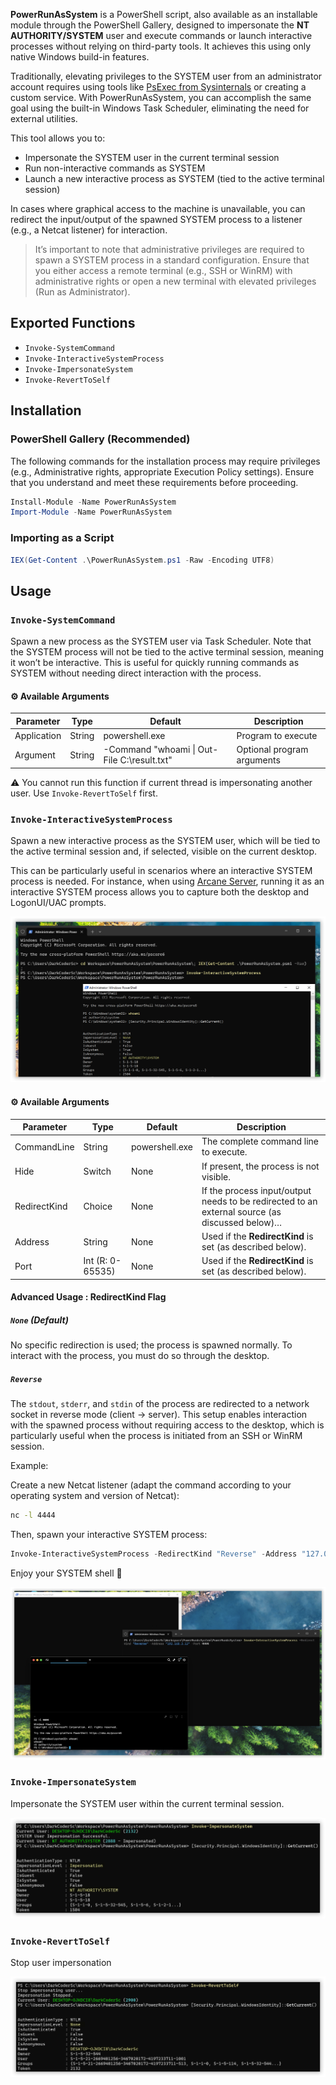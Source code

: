 **PowerRunAsSystem** is a PowerShell script, also available as an installable module through the PowerShell Gallery, designed to impersonate the **NT AUTHORITY/SYSTEM** user and execute commands or launch interactive processes without relying on third-party tools. It achieves this using only native Windows build-in features.

Traditionally, elevating privileges to the SYSTEM user from an administrator account requires using tools like [PsExec from Sysinternals](https://learn.microsoft.com/en-us/sysinternals/downloads/psexec) or creating a custom service. With PowerRunAsSystem, you can accomplish the same goal using the built-in Windows Task Scheduler, eliminating the need for external utilities.

This tool allows you to:

* Impersonate the SYSTEM user in the current terminal session
* Run non-interactive commands as SYSTEM
* Launch a new interactive process as SYSTEM (tied to the active terminal session)

In cases where graphical access to the machine is unavailable, you can redirect the input/output of the spawned SYSTEM process to a listener (e.g., a Netcat listener) for interaction.

> It’s important to note that administrative privileges are required to spawn a SYSTEM process in a standard configuration. Ensure that you either access a remote terminal (e.g., SSH or WinRM) with administrative rights or open a new terminal with elevated privileges (Run as Administrator).

## Exported Functions

* `Invoke-SystemCommand`
* `Invoke-InteractiveSystemProcess`
* `Invoke-ImpersonateSystem`
* `Invoke-RevertToSelf`

## Installation

### PowerShell Gallery (Recommended)

The following commands for the installation process may require privileges (e.g., Administrative rights, appropriate Execution Policy settings). Ensure that you understand and meet these requirements before proceeding.

```powershell
Install-Module -Name PowerRunAsSystem
Import-Module -Name PowerRunAsSystem
```

### Importing as a Script

```powershell
IEX(Get-Content .\PowerRunAsSystem.ps1 -Raw -Encoding UTF8)
```

## Usage

### `Invoke-SystemCommand`

Spawn a new process as the SYSTEM user via Task Scheduler. Note that the SYSTEM process will not be tied to the active terminal session, meaning it won’t be interactive. This is useful for quickly running commands as SYSTEM without needing direct interaction with the process.

#### ⚙️ Available Arguments

| Parameter               | Type             | Default                                        | Description                |
|-------------------------|------------------|------------------------------------------------|----------------------------|
| Application             | String           | powershell.exe                                 | Program to execute         |
| Argument                | String           | -Command "whoami \| Out-File C:\result.txt"    | Optional program arguments |

⚠️ You cannot run this function if current thread is impersonating another user. Use `Invoke-RevertToSelf` first.

### `Invoke-InteractiveSystemProcess`

Spawn a new interactive process as the SYSTEM user, which will be tied to the active terminal session and, if selected, visible on the current desktop.

This can be particularly useful in scenarios where an interactive SYSTEM process is needed. For instance, when using [Arcane Server](https://github.com/PhrozenIO/ArcaneServer), running it as an interactive SYSTEM process allows you to capture both the desktop and LogonUI/UAC prompts.

![Interactive System Process](images/InteractiveSystem.png)

#### ⚙️ Available Arguments

| Parameter               | Type             | Default                                        | Description                      |
|-------------------------|------------------|------------------------------------------------|----------------------------------|
| CommandLine             | String           | powershell.exe                                 | The complete command line to execute. |
| Hide                    | Switch           | None                                           | If present, the process is not visible. |
| RedirectKind            | Choice           | None                                           | If the process input/output needs to be redirected to an external source (as discussed below)… |
| Address                 | String           | None                                           | Used if the **RedirectKind** is set (as described below). |
| Port                    | Int (R: 0-65535) | None                                           | Used if the **RedirectKind** is set (as described below). |

#### Advanced Usage : RedirectKind Flag

##### `None` (Default)

No specific redirection is used; the process is spawned normally. To interact with the process, you must do so through the desktop.

##### `Reverse`

The `stdout`, `stderr`, and `stdin` of the process are redirected to a network socket in reverse mode (client -> server). This setup enables interaction with the spawned process without requiring access to the desktop, which is particularly useful when the process is initiated from an SSH or WinRM session.

Example:

Create a new Netcat listener (adapt the command according to your operating system and version of Netcat):
````bash
nc -l 4444
````

Then, spawn your interactive SYSTEM process:

````powershell
Invoke-InteractiveSystemProcess -RedirectKind "Reverse" -Address "127.0.0.1" -Port 4444
````

Enjoy your SYSTEM shell 🐚

![Reverse Interactive SYSTEM Shell](images/ReverseInteractive.png)

### `Invoke-ImpersonateSystem`

Impersonate the SYSTEM user within the current terminal session.

![RevertToSelf](images/ImpersonateSystem.png)

### `Invoke-RevertToSelf`

Stop user impersonation

![RevertToSelf](images/RevertToSelf.png)
